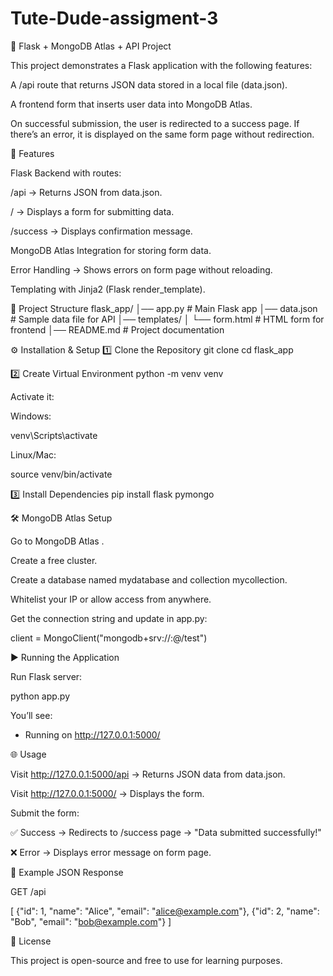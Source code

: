 # Tute-Dude-assigment-3

📌 Flask + MongoDB Atlas + API Project

This project demonstrates a Flask application with the following features:

A /api route that returns JSON data stored in a local file (data.json).

A frontend form that inserts user data into MongoDB Atlas.

On successful submission, the user is redirected to a success page.
If there’s an error, it is displayed on the same form page without redirection.

🚀 Features

Flask Backend with routes:

/api → Returns JSON from data.json.

/ → Displays a form for submitting data.

/success → Displays confirmation message.

MongoDB Atlas Integration for storing form data.

Error Handling → Shows errors on form page without reloading.

Templating with Jinja2 (Flask render_template).

📂 Project Structure
flask_app/
│── app.py              # Main Flask app
│── data.json           # Sample data file for API
│── templates/
│     └── form.html     # HTML form for frontend
│── README.md           # Project documentation

⚙️ Installation & Setup
1️⃣ Clone the Repository
git clone <your-repo-url>
cd flask_app

2️⃣ Create Virtual Environment
python -m venv venv


Activate it:

Windows:

venv\Scripts\activate


Linux/Mac:

source venv/bin/activate

3️⃣ Install Dependencies
pip install flask pymongo

🛠 MongoDB Atlas Setup

Go to MongoDB Atlas
.

Create a free cluster.

Create a database named mydatabase and collection mycollection.

Whitelist your IP or allow access from anywhere.

Get the connection string and update in app.py:

client = MongoClient("mongodb+srv://<username>:<password>@<cluster-url>/test")

▶️ Running the Application

Run Flask server:

python app.py


You’ll see:

 * Running on http://127.0.0.1:5000/

🌐 Usage

Visit http://127.0.0.1:5000/api → Returns JSON data from data.json.

Visit http://127.0.0.1:5000/ → Displays the form.

Submit the form:

✅ Success → Redirects to /success page → "Data submitted successfully!"

❌ Error → Displays error message on form page.

🧪 Example JSON Response

GET /api

[
  {"id": 1, "name": "Alice", "email": "alice@example.com"},
  {"id": 2, "name": "Bob", "email": "bob@example.com"}
]

📜 License

This project is open-source and free to use for learning purposes.
